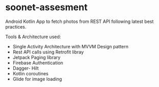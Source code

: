 # soonet-assesment


Android Kotlin App to fetch photos from REST API following latest best practices.

Tools & Architecture used:

* Single Activity Architecture with MVVM Design pattern
* Rest API calls using Retrofit libray
* Jetpack Paging library
* Firebase Authentication
* Dagger- Hilt
* Kotlin coroutines
* Glide for image loading
